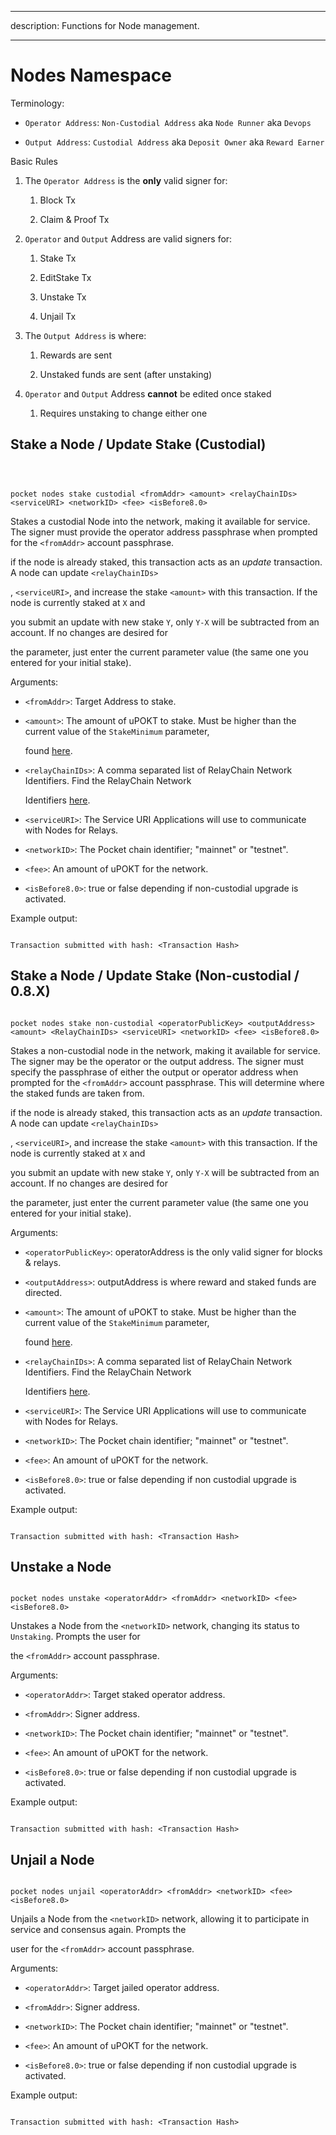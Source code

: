 --- 

 description: Functions for Node management. 

 --- 

  

 # Nodes Namespace 

  

 Terminology: 

  

 - `Operator Address`: `Non-Custodial Address` aka `Node Runner` aka `Devops` 

 - `Output Address`: `Custodial Address` aka `Deposit Owner` aka `Reward Earner` 

  

 Basic Rules 

  

 1. The `Operator Address` is the **only** valid signer for: 

    1. Block Tx 

    2. Claim & Proof Tx 

 2. `Operator` and `Output` Address are valid signers for: 

    1. Stake Tx 

    2. EditStake Tx 

    3. Unstake Tx 

    4. Unjail Tx 

 3. The `Output Address` is where: 

    1. Rewards are sent 

    2. Unstaked funds are sent (after unstaking) 

 4. `Operator` and `Output` Address **cannot** be edited once staked 

    1. Requires unstaking to change either one 

  

 ## Stake a Node / Update Stake (Custodial) 

  

 ```text 

  

 pocket nodes stake custodial <fromAddr> <amount> <relayChainIDs> <serviceURI> <networkID> <fee> <isBefore8.0> 

 ``` 

  

 Stakes a custodial Node into the network, making it available for service. The signer must provide the operator address passphrase when prompted for the `<fromAddr>` account passphrase. 

  

 if the node is already staked, this transaction acts as an _update_ transaction. A node can update `<relayChainIDs>` 

 , `<serviceURI>`, and increase the stake `<amount>` with this transaction. If the node is currently staked at `X` and 

 you submit an update with new stake `Y`, only `Y-X` will be subtracted from an account. If no changes are desired for 

 the parameter, just enter the current parameter value \(the same one you entered for your initial stake\). 

  

 Arguments: 

  

 - `<fromAddr>`: Target Address to stake. 

 - `<amount>`: The amount of uPOKT to stake. Must be higher than the current value of the `StakeMinimum` parameter, 

   found [here](https://docs.pokt.network/learn/protocol-parameters/#stakeminimum). 

 - `<relayChainIDs>`: A comma separated list of RelayChain Network Identifiers. Find the RelayChain Network 

   Identifiers [here](https://docs.pokt.network/supported-blockchains/). 

 - `<serviceURI>`: The Service URI Applications will use to communicate with Nodes for Relays. 

 - `<networkID>`: The Pocket chain identifier; "mainnet" or "testnet". 

 - `<fee>`: An amount of uPOKT for the network. 

 - `<isBefore8.0>`: true or false depending if non-custodial upgrade is activated. 

  

 Example output: 

  

 ```text 

 Transaction submitted with hash: <Transaction Hash> 

 ``` 

  

 ## Stake a Node / Update Stake (Non-custodial / 0.8.X) 

  

 ```text 

 pocket nodes stake non-custodial <operatorPublicKey> <outputAddress> <amount> <RelayChainIDs> <serviceURI> <networkID> <fee> <isBefore8.0> 

 ``` 

  

 Stakes a non-custodial node in the network, making it available for service. The signer may be the operator or the output address. The signer must specify the passphrase of either the output or operator address when prompted for the `<fromAddr>` account passphrase. This will determine where the staked funds are taken from.  

  

 if the node is already staked, this transaction acts as an _update_ transaction. A node can update `<relayChainIDs>` 

 , `<serviceURI>`, and increase the stake `<amount>` with this transaction. If the node is currently staked at `X` and 

 you submit an update with new stake `Y`, only `Y-X` will be subtracted from an account. If no changes are desired for 

 the parameter, just enter the current parameter value \(the same one you entered for your initial stake\). 

  

 Arguments: 

  

 - `<operatorPublicKey>`: operatorAddress is the only valid signer for blocks & relays. 

 - `<outputAddress>`: outputAddress is where reward and staked funds are directed. 

 - `<amount>`: The amount of uPOKT to stake. Must be higher than the current value of the `StakeMinimum` parameter, 

   found [here](https://docs.pokt.network/learn/protocol-parameters/#stakeminimum). 

 - `<relayChainIDs>`: A comma separated list of RelayChain Network Identifiers. Find the RelayChain Network 

   Identifiers [here](https://docs.pokt.network/supported-blockchains/). 

 - `<serviceURI>`: The Service URI Applications will use to communicate with Nodes for Relays. 

 - `<networkID>`: The Pocket chain identifier; "mainnet" or "testnet". 

 - `<fee>`: An amount of uPOKT for the network. 

 - `<isBefore8.0>`: true or false depending if non custodial upgrade is activated. 

  

 Example output: 

  

 ```text 

 Transaction submitted with hash: <Transaction Hash> 

 ``` 

  

 ## Unstake a Node 

  

 ```text 

 pocket nodes unstake <operatorAddr> <fromAddr> <networkID> <fee> <isBefore8.0> 

 ``` 

  

 Unstakes a Node from the `<networkID>` network, changing its status to `Unstaking`. Prompts the user for 

 the `<fromAddr>` account passphrase. 

  

 Arguments: 

  

 - `<operatorAddr>`: Target staked operator address. 

 - `<fromAddr>`: Signer address. 

 - `<networkID>`: The Pocket chain identifier; "mainnet" or "testnet". 

 - `<fee>`: An amount of uPOKT for the network. 

 - `<isBefore8.0>`: true or false depending if non custodial upgrade is activated. 

  

 Example output: 

  

 ```text 

 Transaction submitted with hash: <Transaction Hash> 

 ``` 

  

 ## Unjail a Node 

  

 ```text 

 pocket nodes unjail <operatorAddr> <fromAddr> <networkID> <fee> <isBefore8.0> 

 ``` 

  

 Unjails a Node from the `<networkID>` network, allowing it to participate in service and consensus again. Prompts the 

 user for the `<fromAddr>` account passphrase. 

  

 Arguments: 

  

 - `<operatorAddr>`: Target jailed operator address. 

 - `<fromAddr>`: Signer address. 

 - `<networkID>`: The Pocket chain identifier; "mainnet" or "testnet". 

 - `<fee>`: An amount of uPOKT for the network. 

 - `<isBefore8.0>`: true or false depending if non custodial upgrade is activated. 

  

 Example output: 

  

 ```text 

 Transaction submitted with hash: <Transaction Hash> 

 ```
